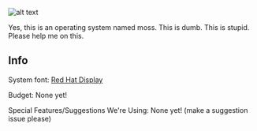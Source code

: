 ![alt text](https://github.com/callmeclover/mOSs/blob/main/moss.png?raw=true "Logo Title Text 1")

Yes, this is an operating system named moss. This is dumb. This is stupid. Please help me on this. 
##  Info
System font: [Red Hat Display](https://fonts.google.com/specimen/Red+Hat+Display?category=Sans+Serif,Monospace&vfonly=true&preview.text=mOSs&preview.text_type=custom#standard-styles)

Budget: None yet!

Special Features/Suggestions We're Using: None yet! (make a suggestion issue please)
